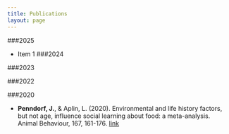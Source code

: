 ```yaml
---
title: Publications
layout: page
---
```

###2025
* Item 1
###2024

###2023

###2022

###2020
* **Penndorf, J.**, & Aplin, L. (2020). Environmental and life history factors, but not age, influence social learning about food: a meta-analysis. Animal Behaviour, 167, 161-176. [link](https://www.sciencedirect.com/science/article/pii/S0003347220301937?casa_token=SaKgKeZG74oAAAAA:5YQNFF960TADyMfcIrnEQFiHUDb6eIZI0KVHQyJv7_5_PI8eMXFk7rheRkWrgLErW9gVGQQWXyA)
